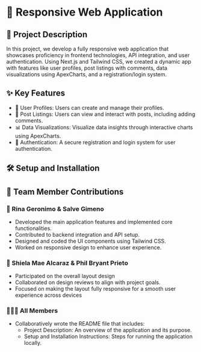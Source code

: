 # 📱 Responsive Web Application

## 📄 Project Description

In this project, we develop a fully responsive web application that showcases proficiency in frontend technologies, API integration, and user authentication. Using Next.js and Tailwind CSS, we created a dynamic app with features like user profiles, post listings with comments, data visualizations using ApexCharts, and a registration/login system.

## ✨ Key Features

- 👤 User Profiles: Users can create and manage their profiles.  
- 📝 Post Listings: Users can view and interact with posts, including adding comments.  
- 📊 Data Visualizations: Visualize data insights through interactive charts using ApexCharts.  
- 🔐 Authentication: A secure registration and login system for user authentication.

## 🛠️ Setup and Installation



## 👥 Team Member Contributions

### 🧩 Rina Geronimo & Salve Gimeno
- Developed the main application features and implemented core functionalities.  
- Contributed to backend integration and API setup.  
- Designed and coded the UI components using Tailwind CSS.  
- Worked on responsive design to enhance user experience.

### 🎨 Shiela Mae Alcaraz & Phil Bryant Prieto
- Participated on the overall layout design  
- Collaborated on design reviews to align with project goals.  
- Focused on making the layout fully responsive for a smooth user experience across devices

### 🧑‍🤝‍🧑 All Members
- Collaboratively wrote the README file that includes:  
  - Project Description: An overview of the application and its purpose.  
  - Setup and Installation Instructions: Steps for running the application locally.

